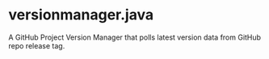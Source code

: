 # versionmanager.java
A GitHub Project Version Manager that polls latest version data from GitHub repo release tag.
